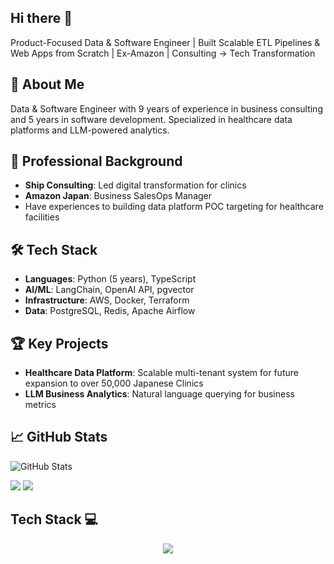 ## Hi there 👋
Product-Focused Data & Software Engineer | Built Scalable ETL Pipelines & Web Apps from Scratch | Ex-Amazon | Consulting → Tech Transformation  

## 🚀 About Me
Data & Software Engineer with 9 years of experience in business consulting and 5 years in software development. 
Specialized in healthcare data platforms and LLM-powered analytics.

## 💼 Professional Background
- **Ship Consulting**: Led digital transformation for clinics
- **Amazon Japan**: Business SalesOps Manager
- Have experiences to building data platform POC targeting for healthcare facilities

## 🛠️ Tech Stack
- **Languages**: Python (5 years), TypeScript
- **AI/ML**: LangChain, OpenAI API, pgvector
- **Infrastructure**: AWS, Docker, Terraform
- **Data**: PostgreSQL, Redis, Apache Airflow

## 🏆 Key Projects
- **Healthcare Data Platform**: Scalable multi-tenant system for future expansion to over 50,000 Japanese Clinics
- **LLM Business Analytics**: Natural language querying for business metrics

## 📈 GitHub Stats
![GitHub Stats](https://github-readme-stats.vercel.app/api?username=a-urabayashi&show_icons=true)


  
![](https://github-profile-summary-cards.vercel.app/api/cards/profile-details?username=a-urabayashi&theme=2077)
![](http://github-profile-summary-cards.vercel.app/api/cards/stats?username=a-urabayashi&theme=2077)


## Tech Stack 💻
<p align="center">
  <a href="https://skillicons.dev">
    <img src="https://skillicons.dev/icons?i=python,typescript,js, git,django,docker,anaconda,arch,aws,githubactions,linux,materialui,nginx,postgres,terraform,postman,raspberrypi,react,redux,regex,sqlite,selenium,terraform,vscode,ubuntu" />
  </a>
</p>

